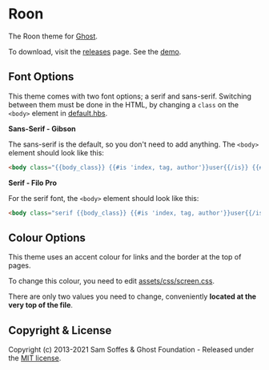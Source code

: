 # Roon

The Roon theme for [Ghost](http://github.com/tryghost/ghost/).

To download, visit the [releases](https://github.com/TryGhost/Roon/releases) page. See the [demo](https://roon.ghost.io).

## Font Options

This theme comes with two font options; a serif and sans-serif. Switching between them must be done in the HTML, by changing a `class` on the `<body>` element in [default.hbs](https://github.com/TryGhost/Roon/blob/master/default.hbs#L23).

**Sans-Serif - Gibson**

The sans-serif is the default, so you don't need to add anything. The `<body>` element should look like this:

```html
<body class="{{body_class}} {{#is 'index, tag, author'}}user{{/is}} {{#is 'post'}}{{#unless post.image}}noimage{{/unless}}{{/is}}">
```

**Serif - Filo Pro**

For the serif font, the `<body>` element should look like this:

```html
<body class="serif {{body_class}} {{#is 'index, tag, author'}}user{{/is}} {{#is 'post'}}{{#unless post.image}}noimage{{/unless}}{{/is}}">
```

## Colour Options

This theme uses an accent colour for links and the border at the top of pages.

To change this colour, you need to edit [assets/css/screen.css](https://github.com/TryGhost/Roon/blob/master/assets/css/screen.css).

There are only two values you need to change, conveniently **located at the very top of the file**.

## Copyright & License

Copyright (c) 2013-2021 Sam Soffes & Ghost Foundation - Released under the [MIT license](LICENSE).
